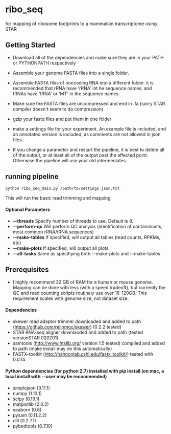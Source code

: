 # ribo_seq

for mapping of ribosome footprints to a mammalian transcriptome using STAR

## Getting Started
*   Download all of the dependencies and make sure they are in your PATH or PYTHONPATH respectively
*   Assemble your genome FASTA files into a single folder.
*   Assemble FASTA files of noncoding RNA into a different folder. it is recommended that rRNA have 'rRNA' int he sequence names, and tRNAs have 'tRNA' or 'MT' in the sequence names.
*   Make sure the FASTA files are uncompressed and end in .fa (sorry STAR compiler doesn't seem to do compression)
*   gzip your fastq files and put them in one folder
*   make a settings file for your experiment. An example file is included, and an annotated version is included, as comments are not allowed in json files.

*   If you change a parameter and restart the pipeline, it is best to delete all of the output, or at least all of the output past the affected point. Otherwise the pipeline will use your old intermediates.

## running pipeline
`python ribo_seq_main.py /path/to/settings.json.txt`


This will run the basic read trimming and mapping

#### Optional Parameters
* **--threads**   Specify number of threads to use. Default is 8.
* **--perform-qc**  Will perform QC analysis (identification of contaminants, most common rRNA/tRNA sequences)
* **--make-tables**   If specified, will output all tables (read counts, RPKMs, etc)
* **--make-plots**    If specified, will output all plots
* **--all-tasks**     Same as specifiying both --make-plots and --make-tables

## Prerequisites
*   I highly recommend 32 GB of RAM for a human or mouse genome. Mapping can be done with less (with a speed tradeoff), but currently the QC and read counting scripts routinely use over 16-120GB. This requirement scales with genome size, not dataset size.

#### Dependencies
*   skewer read adaptor trimmer downloaded and added to path (https://github.com/relipmoc/skewer) (0.2.2 tested)
*   STAR RNA-seq aligner downlaoded and added to path (tested versionSTAR 020201)
*   samtools (http://www.htslib.org/ version 1.5 tested) compiled and added to path (make install may do this automatically)
*   FASTX-toolkit (http://hannonlab.cshl.edu/fastx_toolkit/) tested with 0.0.14

#### Python dependencies (for python 2.7) installed with pip install (on mac, a local install with --user may be recommended)
*   simplejson (3.11.1)
*   numpy (1.13.1)
*   scipy (0.19.1)
*   matplotlib (2.0.2)
*   seaborn (0.8)
*   pysam (0.11.2.2)
*   dill (0.2.7.1)
*   pybedtools (0.7.10)
